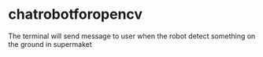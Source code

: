 # chatrobotforopencv
The terminal will send message to user when the robot detect something on the ground in supermaket
